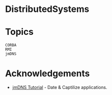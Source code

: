 # DistributedSystems

# Topics
```
CORBA
RMI
jmDNS
```
# Acknowledgements
* [jmDNS Tutorial](http://cs.lmu.edu/~ray/notes/javanetexamples/) - Date & Captilize applications. 
